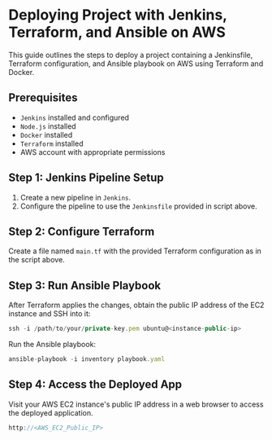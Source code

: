 # Deploying Project with Jenkins, Terraform, and Ansible on AWS

This guide outlines the steps to deploy a project containing a Jenkinsfile, Terraform configuration, and Ansible playbook on AWS using Terraform and Docker.

## Prerequisites
+ `Jenkins` installed and configured
+ `Node.js` installed
+ `Docker` installed
+ `Terraform` installed
+ AWS account with appropriate permissions

## Step 1: Jenkins Pipeline Setup
1. Create a new pipeline in `Jenkins`.
2. Configure the pipeline to use the `Jenkinsfile` provided in script above.

## Step 2: Configure Terraform
Create a file named `main.tf` with the provided Terraform configuration as in the script above.

## Step 3: Run Ansible Playbook
After Terraform applies the changes, obtain the public IP address of the EC2 instance and SSH into it:
```js
ssh -i /path/to/your/private-key.pem ubuntu@<instance-public-ip>
```

Run the Ansible playbook:

```js
ansible-playbook -i inventory playbook.yaml
```

## Step 4: Access the Deployed App
Visit your AWS EC2 instance's public IP address in a web browser to access the deployed application.
```js
http://<AWS_EC2_Public_IP>
```
